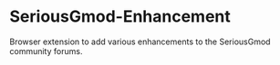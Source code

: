 # SeriousGmod-Enhancement
Browser extension to add various enhancements to the SeriousGmod community forums.
